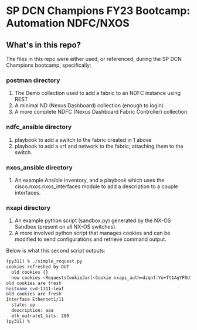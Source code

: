 # SP DCN Champions FY23 Bootcamp: Automation NDFC/NXOS

## What's in this repo?

The files in this repo were either used, or referenced, during the SP DCN Champions bootcamp, specifically:

### postman directory
1. The Demo collection used to add a fabric to an NDFC instance using REST
2. A minimal ND (Nexus Dashboard) collection (enough to login)
3. A more complete NDFC (Nexus Dashboard Fabric Controller) collection.

### ndfc_ansible directory
1. playbook to add a switch to the fabric created in 1 above
2. playbook to add a vrf and network to the fabric; attaching them to the switch.

### nxos_ansible directory
1. An example Ansible inventory, and a playbook which uses the cisco.nxos.nxos_interfaces module to add a description to a couple interfaces.

### nxapi directory
1. An example python script (sandbox.py) generated by the NX-OS Sandbox (present on all NX-OS switches).
2. A more involved python script that manages cookies and can be modified to send configurations and retrieve command output.

Below is what this second script outputs:

```bash
(py311) % ./simple_request.py 
cookies refreshed by DUT
  old cookies {}
  new cookies <RequestsCookieJar[<Cookie nxapi_auth=dzqnf:Yo+Tt1AqYP8UIDukCy5pvIeBmn8= for 10.1.1.1/>]>
old cookies are fresh
hostname cvd-1311-leaf
old cookies are fresh
Interface Ethernet1/11
  state: up
  description: aaa
  eth_outrate1_bits: 280
(py311) % 
```


